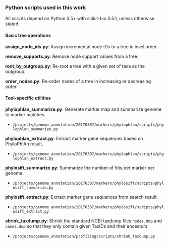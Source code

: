 ### Python scripts used in this work

All scripts depend on Python 3.5+ with scikit-bio 0.5.1, unless otherwise stated.

#### Basic tree operations

**assign_node_ids.py**: Assign incremental node IDs to a tree in level order.

**remove_supports.py**: Remove node support values from a tree.

**root_by_outgroup.py**: Re-root a tree with a given set of taxa as the outgroup.

**order_nodes.py**: Re-order nodes of a tree in increasing or decreasing order.

#### Tool-specific utilities

**phylophlan_summarize.py**: Generate marker map and summarize genome to marker matches.
 - `/projects/genome_annotation/20170307/markers/phylophlan/scripts/phylophlan_summarize.py`

**phylophlan_extract.py**: Extract marker gene sequences based on PhyloPhlAn result.
 - `/projects/genome_annotation/20170307/markers/phylophlan/scripts/phylophlan_extract.py`

**phylosift_summarize.py**: Summarize the number of hits per marker per genome.
 - `/projects/genome_annotation/20170307/markers/phylosift/scripts/phylosift_summarize.py`

**phylosift_extract.py**: Extract marker gene sequences from search result.
 - `/projects/genome_annotation/20170307/markers/phylosift/scripts/phylosift_extract.py`

**shrink_taxdump.py**: Shrink the standard NCBI taxdump files `nodes.dmp` and `names.dmp` so that they only contain given TaxIDs and their ancestors
 - `/projects/genome_annotation/profiling/scripts/shrink_taxdump.py`
